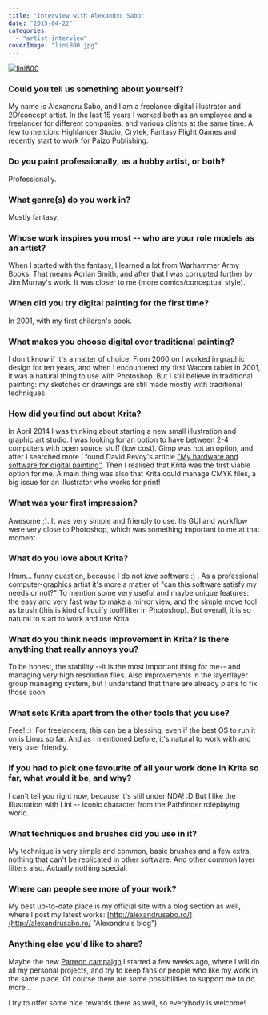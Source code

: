 ```yaml
---
title: "Interview with Alexandru Sabo"
date: "2015-04-22"
categories: 
  - "artist-interview"
coverImage: "lini800.jpg"
---
```


[![lini800](/images/posts/2015/lini800.jpg)](https://krita.org/wp-content/uploads/2015/04/linifull.jpg)

### Could you tell us something about yourself?

My name is Alexandru Sabo, and I am a freelance digital illustrator and 2D/concept artist. In the last 15 years I worked both as an employee and a freelancer for different companies, and various clients at the same time. A few to mention: Highlander Studio, Crytek, Fantasy Flight Games and recently start to work for Paizo Publishing.

### Do you paint professionally, as a hobby artist, or both?

Professionally.

### What genre(s) do you work in?

Mostly fantasy.

### Whose work inspires you most -- who are your role models as an artist?

When I started with the fantasy, I learned a lot from Warhammer Army Books. That means Adrian Smith, and after that I was corrupted further by Jim Murray's work. It was closer to me (more comics/conceptual style).

### When did you try digital painting for the first time?

In 2001, with my first children's book.

### What makes you choose digital over traditional painting?

I don't know if it's a matter of choice. From 2000 on I worked in graphic design for ten years, and when I encountered my first Wacom tablet in 2001, it was a natural thing to use with Photoshop. But I still believe in traditional painting: my sketches or drawings are still made mostly with traditional techniques.

### How did you find out about Krita?

In April 2014 I was thinking about starting a new small illustration and graphic art studio. I was looking for an option to have between 2-4 computers with open source stuff (low cost). Gimp was not an option, and after I searched more I found David Revoy's article ["My hardware and software for digital painting"](http://www.davidrevoy.com/article218/guide-my-hardware-and-software-for-digital-painting). Then I realised that Krita was the first viable option for me. A main thing was also that Krita could manage CMYK files, a big issue for an illustrator who works for print!

### What was your first impression?

Awesome ;). It was very simple and friendly to use. Its GUI and workflow were very close to Photoshop, which was something important to me at that moment.

### What do you love about Krita?

Hmm... funny question, because I do not _love_ software :) . As a professional computer-graphics artist it's more a matter of "can this software satisfy my needs or not?" To mention some very useful and maybe unique features: the easy and very fast way to make a mirror view, and the simple move tool as brush (this is kind of liquify tool/filter in Photoshop). But overall, it is so natural to start to work and use Krita.

### What do you think needs improvement in Krita? Is there anything that really annoys you?

To be honest, the stability --it is the most important thing for me-- and managing very high resolution files. Also improvements in the layer/layer group managing system, but I understand that there are already plans to fix those soon.

### What sets Krita apart from the other tools that you use?

Free! :)  For freelancers, this can be a blessing, even if the best OS to run it on is Linux so far. And as I mentioned before, it's natural to work with and very user friendly.

### If you had to pick one favourite of all your work done in Krita so far, what would it be, and why?

I can't tell you right now, because it's still under NDA! :D But I like the illustration with Lini -- iconic character from the Pathfinder roleplaying world.

### What techniques and brushes did you use in it?

My technique is very simple and common, basic brushes and a few extra, nothing that can't be replicated in other software. And other common layer filters also. Actually nothing special.

### Where can people see more of your work?

My best up-to-date place is my official site with a blog section as well, where I post my latest works: [http://alexandrusabo.ro/](http://alexandrusabo.ro/ "Alexandru's blog")

### Anything else you'd like to share?

Maybe the new [Patreon campaign](https://www.patreon.com/alexandrusabo?u=280545 "Alexandru's Patreon") I started a few weeks ago, where I will do all my personal projects, and try to keep fans or people who like my work in the same place. Of course there are some possibilities to support me to do more...

I try to offer some nice rewards there as well, so everybody is welcome!
